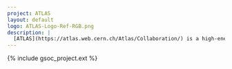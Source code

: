 ```yaml
---
project: ATLAS
layout: default
logo: ATLAS-Logo-Ref-RGB.png
description: |
  [ATLAS](https://atlas.web.cern.ch/Atlas/Collaboration/) is a high-energy physics experiment at the LHC.
---
```


{% include gsoc_project.ext %}
